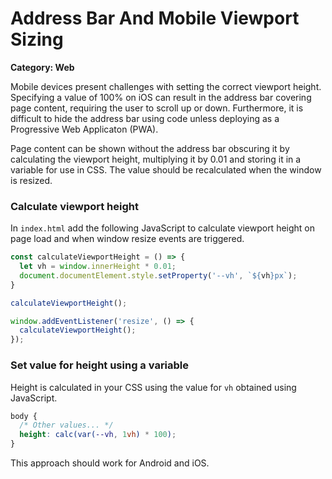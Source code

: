 # Address Bar And Mobile Viewport Sizing

__Category: Web__

Mobile devices present challenges with setting the correct viewport height. Specifying a value of 100% on iOS can result in the address bar covering page content, requiring the user to scroll up or down. Furthermore, it is difficult to hide the address bar using code unless deploying as a Progressive Web Applicaton (PWA).

Page content can be shown without the address bar obscuring it by calculating the viewport height, multiplying it by 0.01 and storing it in a variable for use in CSS. The value should be recalculated when the window is resized.

### Calculate viewport height

In `index.html` add the following JavaScript to calculate viewport height on page load and when window resize events are triggered.

```javascript
const calculateViewportHeight = () => {
  let vh = window.innerHeight * 0.01;
  document.documentElement.style.setProperty('--vh', `${vh}px`);
}

calculateViewportHeight();  

window.addEventListener('resize', () => {
  calculateViewportHeight();
});
```

### Set value for height using a variable

Height is calculated in your CSS using the value for `vh` obtained using JavaScript.

```css
body {
  /* Other values... */
  height: calc(var(--vh, 1vh) * 100);
}
```

This approach should work for Android and iOS.
